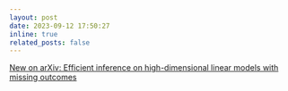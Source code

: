 ```yaml
---
layout: post
date: 2023-09-12 17:50:27
inline: true
related_posts: false
---
```


[New on arXiv: Efficient inference on high-dimensional linear models with missing outcomes](https://arxiv.org/abs/2309.06429)

